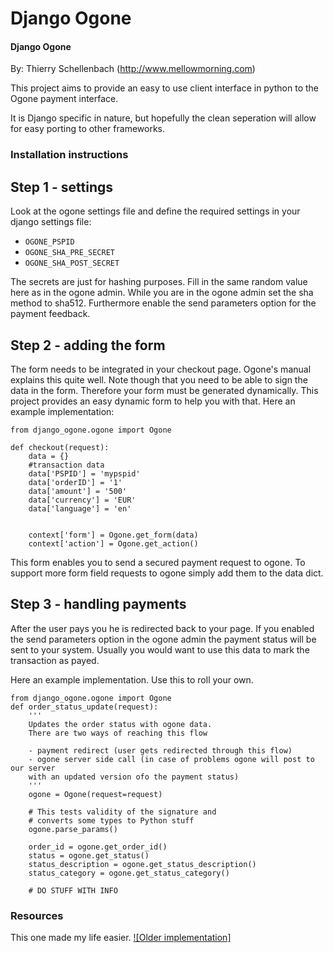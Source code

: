 Django Ogone
========

#### Django Ogone ####

By: Thierry Schellenbach (http://www.mellowmorning.com)

This project aims to provide an easy to use client interface in python to the Ogone payment interface.

It is Django specific in nature, but hopefully the clean seperation will allow for easy porting to other frameworks.

### Installation instructions ###

## Step 1 - settings ##

Look at the ogone settings file and define the required settings in your django settings file:
- `OGONE_PSPID`
- `OGONE_SHA_PRE_SECRET`
- `OGONE_SHA_POST_SECRET`

The secrets are just for hashing purposes. Fill in the same random value here as in the ogone admin.
While you are in the ogone admin set the sha method to sha512.
Furthermore enable the send parameters option for the payment feedback.

## Step 2 - adding the form ##

The form needs to be integrated in your checkout page.
Ogone's manual explains this quite well.
Note though that you need to be able to sign the data in the form.
Therefore your form must be generated dynamically.
This project provides an easy dynamic form to help you with that.
Here an example implementation:


    from django_ogone.ogone import Ogone

    def checkout(request):
        data = {}
        #transaction data
        data['PSPID'] = 'mypspid'
        data['orderID'] = '1'
        data['amount'] = '500'
        data['currency'] = 'EUR'
        data['language'] = 'en'
        
        
        context['form'] = Ogone.get_form(data)
        context['action'] = Ogone.get_action()
        

This form enables you to send a secured payment request to ogone.
To support more form field requests to ogone simply add them to the data dict. 


## Step 3 - handling payments ##

After the user pays you he is redirected back to your page.
If you enabled the send parameters option in the ogone admin the payment status will be sent to your system.
Usually you would want to use this data to mark the transaction as payed.

Here an example implementation. Use this to roll your own.


    from django_ogone.ogone import Ogone
    def order_status_update(request):
        '''
        Updates the order status with ogone data.
        There are two ways of reaching this flow
    
        - payment redirect (user gets redirected through this flow)
        - ogone server side call (in case of problems ogone will post to our server
        with an updated version ofo the payment status)
        '''
        ogone = Ogone(request=request)
    
        # This tests validity of the signature and 
        # converts some types to Python stuff
        ogone.parse_params()
    
        order_id = ogone.get_order_id()
        status = ogone.get_status()
        status_description = ogone.get_status_description()
        status_category = ogone.get_status_category()
    
        # DO STUFF WITH INFO
    

### Resources ###

This one made my life easier.
[![Older implementation]](http://github.com/jsmits/django-payment-ogone)
